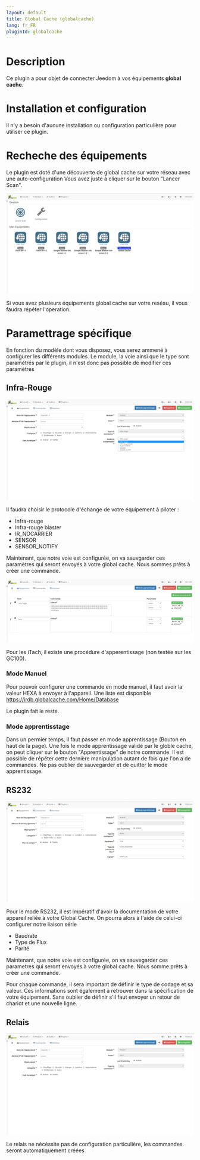 ```yaml
---
layout: default
title: Global Cache (globalcache)
lang: fr_FR
pluginId: globalcache
---
```


Description
====
Ce plugin a pour objet de connecter Jeedom à vos équipements __global cache__.

Installation et configuration
====
Il n'y a besoin d'aucune installation ou configuration particulière pour utiliser ce plugin.

Recheche des équipements
====

Le plugin est doté d'une découverte de global cache sur votre réseau avec une auto-configuration
Vous avez juste à cliquer sur le bouton "Lancer Scan".

![introduction01](../images/globalcache_screenshot_configuration.jpg)

Si vous avez plusieurs équipements global cache sur votre reséau, il vous faudra répéter l'operation.

Paramettrage spécifique
====
En fonction du modèle dont vous disposez, vous serez ammené à configurer les différents modules.
Le module, la voie ainsi que le type sont paramétrés par le plugin, il n'est donc pas possible de modifier ces paramètres

Infra-Rouge
----

![introduction01](../images/globalcache_screenshot_ParameterIR.jpg)

Il faudra choisir le protocole d'échange de votre équipement à piloter :
* Infra-rouge
* Infra-rouge blaster
* IR_NOCARRIER
* SENSOR
* SENSOR_NOTIFY

Maintenant, que notre voie est configurée, on va sauvgarder ces paramètres qui seront envoyés à votre global cache.
Nous sommes prêts à créer une commande.

![introduction01](../images/CreationCommandeIR.jpg)

Pour les iTach, il existe une procédure d'apperentissage (non testée sur les GC100).

### Mode Manuel

Pour pouvoir configurer une commande en mode manuel, il faut avoir la valeur HEXA à envoyer à l'appareil.
Une liste est disponible https://irdb.globalcache.com/Home/Database

Le plugin fait le reste.

### Mode apprentisstage

Dans un permier temps, il faut passer en mode apprentissage (Bouton en haut de la page).
Une fois le mode apprentissage validé par le globle cache, on peut cliquer sur le bouton "Apprentissage" de notre commande.
Il est possible de répéter cette dernière manipulation autant de fois que l'on a de commandes.
Ne pas oublier de sauvegarder et de quitter le mode apprentissage.

RS232
----

![introduction01](../images/globalcache_screenshot_ParameterSerial.jpg)

Pour le mode RS232, il est impératif d'avoir la documentation de votre appareil reliée à votre Global Cache.
On pourra alors à l'aide de celui-ci configurer notre liaison série
* Baudrate
* Type de Flux
* Parité

Maintenant, que notre voie est configurée, on va sauvegarder ces parametres qui seront envoyés à votre global cache.
Nous somme prêts à créer une commande.

Pour chaque commande, il sera important de définir le type de codage et sa valeur.
Ces informations sont également à retrouver dans la spécification de votre équipement.
Sans oublier de définir s'il faut envoyer un retour de chariot et une nouvelle ligne.

Relais
----

![introduction01](../images/globalcache_screenshot_ParameterRelais.jpg)

Le relais ne nécéssite pas de configuration particulière, les commandes seront automatiquement créées
